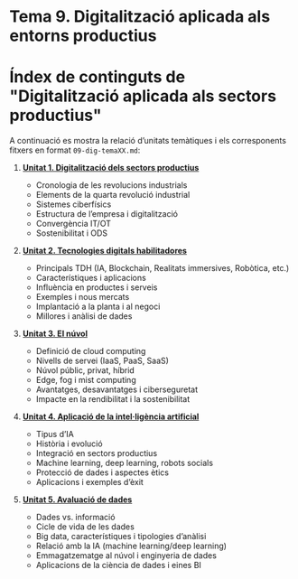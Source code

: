# Tema 9. Digitalització aplicada als entorns productius

# Índex de continguts de "Digitalització aplicada als sectors productius"

A continuació es mostra la relació d’unitats temàtiques i els corresponents fitxers en format `09-dig-temaXX.md`:

1. **[Unitat 1. Digitalització dels sectors productius](./09-dig-tema01.md)**  
    - Cronologia de les revolucions industrials  
    - Elements de la quarta revolució industrial  
    - Sistemes ciberfísics  
    - Estructura de l’empresa i digitalització  
    - Convergència IT/OT  
    - Sostenibilitat i ODS  

2. **[Unitat 2. Tecnologies digitals habilitadores](./09-dig-tema02.md)**  
    - Principals TDH (IA, Blockchain, Realitats immersives, Robòtica, etc.)  
    - Característiques i aplicacions  
    - Influència en productes i serveis  
    - Exemples i nous mercats  
    - Implantació a la planta i al negoci  
    - Millores i anàlisi de dades  

3. **[Unitat 3. El núvol](./09-dig-tema03.md)**  
    - Definició de cloud computing  
    - Nivells de servei (IaaS, PaaS, SaaS)  
    - Núvol públic, privat, híbrid  
    - Edge, fog i mist computing  
    - Avantatges, desavantatges i ciberseguretat  
    - Impacte en la rendibilitat i la sostenibilitat  

4. **[Unitat 4. Aplicació de la intel·ligència artificial](./09-dig-tema04.md)**  
    - Tipus d’IA  
    - Història i evolució  
    - Integració en sectors productius  
    - Machine learning, deep learning, robots socials  
    - Protecció de dades i aspectes ètics  
    - Aplicacions i exemples d’èxit  

5. **[Unitat 5. Avaluació de dades](./09-dig-tema05.md)**  
    - Dades vs. informació  
    - Cicle de vida de les dades  
    - Big data, característiques i tipologies d’anàlisi  
    - Relació amb la IA (machine learning/deep learning)  
    - Emmagatzematge al núvol i enginyeria de dades  
    - Aplicacions de la ciència de dades i eines BI 